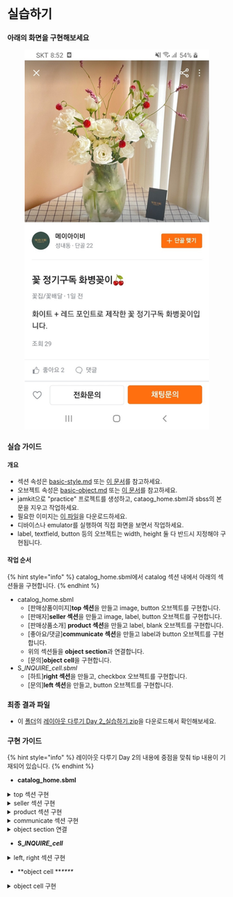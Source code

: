 # 실습하기

### 아래의 화면을 구현해보세요

<figure><img src="../../.gitbook/assets/layout-practice-2.jpg" alt=""><figcaption></figcaption></figure>

### 실습 가이드

#### 개요

* 섹션 속성은 [basic-style.md](../../reference/basic-style.md "mention") 또는 [이 문서](https://bookjam.github.io/jamkit/refs\_styles/)를 참고하세요.
* 오브젝트 속성은 [basic-object.md](../../reference/basic-object.md "mention") 또는 [이 문서](https://bookjam.github.io/jamkit/refs\_objects/)를 참고하세요.
* jamkit으로 "practice" 프로젝트를 생성하고, cataog\_home.sbml과 sbss의 본문을 지우고 작업하세요.
* 필요한 이미지는 [이 파일](https://bpmgbiz.sharepoint.com/:u:/s/BPMG\_Lecture/ERTA2vt4vXJBjKH8\_GhYN-IBfIiZ-hNyM4lM2XsMnG2v\_A?e=ii1RT6)을 다운로드하세요.
* 디바이스나 emulator를 실행하여 직접 화면을 보면서 작업하세요.
* label, textfield, button 등의 오브젝트는 width, height 둘 다 반드시 지정해야 구현됩니다.

#### **작업 순서**

{% hint style="info" %}
catalog\_home.sbml에서 catalog 섹션 내에서 아래의 섹션들을 구현합니다.
{% endhint %}

* catalog\_home.sbml
  * \[판매상품이미지]**top 섹션**을 만들고 image, button 오브젝트를 구현합니다.
  * \[판매자]**seller 섹션**을 만들고 image, label, button 오브젝트를 구현합니다.
  * \[판매상품소개] **product 섹션**을 만들고 label, blank 오브젝트를 구현합니다.
  * \[좋아요/댓글]**communicate 섹션**을 만들고 label과 button 오브젝트를 구현합니다.
  * 위의 섹션들을 **object section**과 연결합니다.
  * \[문의]**object cell**을 구현합니다.
* S\__INQUIRE\_cell.sbml_
  * \[하트]**right 섹션**을 만들고, checkbox 오브젝트를 구현합니다.
  * \[문의]**left 섹션**을 만들고, button 오브젝트를 구현합니다.

### 최종 결과 파일

* 이 [폴더](https://bpmgbiz.sharepoint.com/:f:/s/BPMG\_Lecture/Ev8bHqTIvM1JgRIu\_t1RsNcBY0vVGnrlxil9jkBu\_Pg\_KQ?e=Gw7D52)의 [레이아웃 다루기 Day 2\_실습하기.zip](https://bpmgbiz.sharepoint.com/:u:/s/BPMG\_Lecture/EWC3CZZ\_cPhBht2lQHGIXUsBvu4tD5iYSabnkXLPlAaQrg?e=EPajyG)을 다운로드해서 확인해보세요.

### 구현 가이드

{% hint style="info" %}
레이아웃 다루기 Day 2의 내용에 중점을 맞춰 tip 내용이 기재되어 있습니다.
{% endhint %}

* **catalog\_home.sbml**

<details>

<summary>top 섹션 구현</summary>

&#x20;                                       ![](../../.gitbook/assets/layout-practice2-top.jpg)

#### sbml

```
// top section

=comment: 이미지, 버튼들
=begin top
=object image: filename="mayibe.jpg", style=img_product
=object button: image="icon_close_w.png", style=btn_close
=object button: image="icon_share_w.png", style=btn_share
=object button: image="icon_more_vertical_w.png", style=btn_more
=end top
```

#### sbss

```
// top sbss

/catalog/top:display=block, positon=abs, gravity=top, margin-top=22dp

#img_product: width=1pw, height=0.9pw, scale-mode=fill
#btn_close: width=25dp, position=abs, x=10dp, y=5dp
#btn_share: width=25dp, position=abs, gravity=right-top, x=-50dp, y=5dp
#btn_more: width=25dp, position=abs, gravity=right-top, x=-10dp, y=5dp
```

#### tip

* 나중에 정의 오브젝트로 덮어 씌어지기 때문에, button들이 img 오브젝트 위에 있습니다.
* top.right섹션에서의 버튼들이 인라인오브젝트 버튼들의 간격을 띄우기 위해선 margin-right 혹은 margin-left를 적용합니다

</details>

<details>

<summary>seller 섹션 구현</summary>

#### &#x20;                                            ![](../../.gitbook/assets/layout-practice2-seller.jpg)

#### sbml

```
// seller sbml

=begin seller
=begin seller.left
=object button: image="icon_profile.jpg", style=img_seller
=end seller.left

=begin seller.center
=object label: text="메이아이비", style=lb_seller_name
=object label: text="성내동 . 단골 22", style=lb_seller_detail
=end seller.center

=begin seller.right
=(object image: filename="plus.png", style=img_seller_plus)=\
=(object button: label="단골 맺기", style=btn_seller_plus)=
=end seller.right
=end seller
```

#### sbss

```
// seller sbss

--seller
/catalog/seller:  display=block, height=70dp, border-bottom-width=1dp, border-bottom-color=#D3CFCFAB, margin="10dp 15dp"
/catalog/seller/seller.left: display=block, position=abs, width=80dp
/catalog/seller/seller.center: display=block, position=abs, width=200dp, height=60dp, x=200, y=35
/catalog/seller/seller.right:  display=block, position=abs, width=100dp, x=1pw-340, y=35, \
                            padding="8dp 0", background-color=#FF6D0C, border-radius=15%, text-align=center
    
#img_seller: width=60dp, height=60dp, align=left, content-border-radius=100%, content-border-width=1dp, content-border-color=#777575AB
#lb_seller_name: font-weight=bold, align=left
#lb_seller_detail: text-color=#6B6969AB, font="bold 0.9 sans-serif", margin-top=8dp, align=left

#img_seller_plus: width=9dp, margin-right=8dp, vertical-align=middle
#btn_seller_plus: label-font-size=0.8, font-weight=bold, label-color=#FFFFF, vertical-align=middle


```

#### tip

* seller.right섹션의 경우 아이콘과 버튼을 함께 정렬해야 하기에, 섹션 전체를 버튼처럼 보이게 처리합니다.

</details>

<details>

<summary>product 섹션 구현</summary>

&#x20;                                               ![](../../.gitbook/assets/layout-practice2-product.jpg)

#### sbml

```
// product sbml

=comment: 판매상품 상세
=begin product
=object label: text="꽃 정기구독 화병꽂이 🍠", style=lb_product_title
=(object label: text="꽃집/꽃배달",style=common_product)= \
=(object blank: style=blk_product)= \
=(object label: text="1일 전", style=common_product)= 

화이트 + 레드 포인트로 제작한 꽃 정기구독 화병꽂이 입니다.
\n
=object label: text="조회 29", style=lb_product_lookup
\n
=end product
```



#### sbss

```
// product sbss

--product
/catalog/product: border-bottom-width=1dp, border-bottom-color=#D3CFCFAB, margin="10dp 15dp"

#common_product: text-color=#6B6969AB, vertical-align=middle, font-size=0.8, font-weight=bold, align=left
#lb_product_title: style=common_product, margin="10dp 0", font-size=1.2, text-color=#000000
#blk_product: content-background-color=#6B6969AB, width=2dp, height=2dp, vertical-align=middle
#lb_product_lookup: font-size=0.8, font-weight=bold, align=left, text-color=#6B6969AB

```

</details>

<details>

<summary>communicate 섹션 구현</summary>

#### &#x20;                                              ![](../../.gitbook/assets/layout-practice2-communicate.jpg)

#### sbml

```
// communicate sbml

=comment: 좋아요, 댓글
=begin communicate
=begin communicate.like
=(object button: image="like.png", width=15dp)= \
=(object label: text="좋아요 2", style=communicate.btn)=
=end communicate.like

=begin communicate.comment
=(object button: image="chat.png", width=15dp)= \
=(object label: text="댓글", style=communicate.btn)=
=end communicate.comment
=end communicate
```

#### sbss

```
// communicate sbss

--communicate
/catalog/communicate: display=block, height=30dp, border-bottom-width=1dp, border-bottom-color=#D3CFCFAB, margin="10dp 15dp"
/catalog/communicate/communicate.like: display=block, position=abs, width=70dp
/catalog/communicate/communicate.comment: display=block, position=abs, width=50dp, x=80dp

#communicate.btn: font-size=0.9, text-color=#6B6969AB
```

#### tip

* communicate 섹션을 display=block 하지 않을 경우, 하위 섹션인 like과 comment가 position=abs에 의해 communicate 섹션의 영역 범위를 벗어납니다.
* communicate 섹션을 display=block 하였어도 하위 섹션인 like, comment에 현재 스타일 gravity를 추가할 경우 communicate 섹션의 영역 범위를 벗어납니다.

</details>

<details>

<summary>object section 연결</summary>

object section 연결 이유는&#x20;

bottom에 고정되어 있는 object cell의 위치를 제외한 영역에서&#x20;

스크롤이 적용되도록 하기 위해서 입니다.

#### sbml

```
// object section

=object section: section=section.view, width=1pw, height=0.93ph

=begin catalog: id=section.view, display=none
=begin top
...
=end top

=begin seller
...
=end seller

=begin product
...
=end product

=begin communicate
...
=end communicate
=end catalog
```

#### tip

* catalog section id와 object section의 section이 일치해야 합니다.
* object section의 width는 전체 너비여야 하기에 1pw으로 해야 합니다.
* object section의 height는 object cell가 들어갈 높이를 고려해야 하기에, 1ph가 아닙니다.

</details>



* **S\_**_**INQUIRE\_cell**_

<details>

<summary>left, right 섹션 구현</summary>

#### sbml

```
=begin cell

=begin left
=object checkbox: id="heart", style=chk_heart
=end left
=begin right
=(object button: label="전화문의", script=on_click_tel, style=btn_phone)=\
=(object button: label="채팅문의", script=on_click_chat, style=btn_chat)=
=end right

=end cell
```

#### sbss

```
/cell: border-top-width=2dp, border-top-color=#A8A6A6AB
/cell/left: display=block, position=abs, width=0.1pw, gravity=left, x=30
/cell/right: display=block, position=abs, width=0.9pw, gravity=right,  x=-30, text-align=right


#common.style:  width=45%, height=0.08pw, content-border-width=1dp, content-border-radius=8dp, content-border-color=#D3CFCFAB
#btn_phone: style=common.style, margin="0 10dp"
#btn_chat: style=common.style, content-background-color=#FF6D0, label-color=#FFFFFF, content-background-color=#FF6D0C
#chk_heart: image="heart_gray.png", width=0.05pw, selected-image="heart_red.png"
```

#### js

```javascript
function on_click_tel() {
     controller.action("alert", {"message": "전화 문의 팝업"})
}

function on_click_chat() {
     controller.action("alert", {"message": "채팅 문의 팝업"})
}

```

</details>

* **object cell **_****_&#x20;

<details>

<summary>object cell 구현</summary>

&#x20;                                           ![](../../.gitbook/assets/layout-practice-scroll.jpg)

catalog\_home.sbml에서 object cell로&#x20;

**S\_**_**INQUIRE\_cell의**_ JS(context)가 적용되어지는 독립적인 layout을 구현합니다.

#### sbml

```

=object section: section=sell_detail, width=1pw, height=0.93ph
=object cell: display-unit="S_INQUIRE", \
width=1pw, height=0.07ph, position=abs, gravity="bottom"

=begin catalog: id=sell_detail, display=none
...
=end catalog

```

#### tip

* object cell은 파일이름 규칙에 따라 파일의 끝명이 '\_cell'의 파일들을 탐색합니다.
* 따라서 display-unit에 S\_INQUIRE\_cell.\* 의 'S\_INQUIRE'로 연결합니다.
* object cell의 width는 object section과 마찬가지로 1pw이며, height는 object section의 높이를 제외하여 0.07ph 입니다.
* object cell을 화면의 하단에 고정시켜야 하므로, position=abs, gravity=bottom을 적용시킵니다.





</details>
